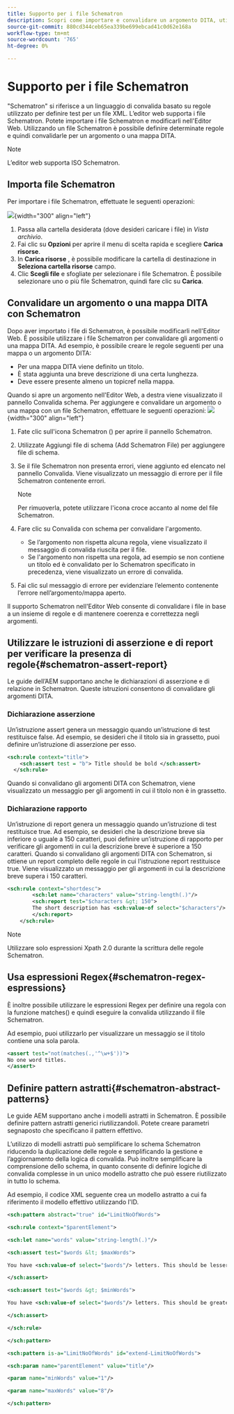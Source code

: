 ```yaml
---
title: Supporto per i file Schematron
description: Scopri come importare e convalidare un argomento DITA, utilizzare le istruzioni di asserzione dei rapporti per verificare la presenza di regole, utilizzare espressioni regex e definire pattern astratti nei file Schematron delle guide AEM.
source-git-commit: 880cd344ceb65ea339be699ebcad41c0d62e168a
workflow-type: tm+mt
source-wordcount: '765'
ht-degree: 0%

---
```


# Supporto per i file Schematron

&quot;Schematron&quot; si riferisce a un linguaggio di convalida basato su regole utilizzato per definire test per un file XML. L’editor web supporta i file Schematron. Potete importare i file Schematron e modificarli nell&#39;Editor Web. Utilizzando un file Schematron è possibile definire determinate regole e quindi convalidarle per un argomento o una mappa DITA.

>[!NOTE]
>
> L’editor web supporta ISO Schematron.


## Importa file Schematron

Per importare i file Schematron, effettuate le seguenti operazioni:

![](images/scematron-panel-add.png){width="300" align="left"}

1. Passa alla cartella desiderata (dove desideri caricare i file) in *Vista archivio*.
1. Fai clic su **Opzioni** per aprire il menu di scelta rapida e scegliere **Carica risorse**.
1. In **Carica risorse** , è possibile modificare la cartella di destinazione in **Seleziona cartella risorse** campo.
1. Clic **Scegli file** e sfogliate per selezionare i file Schematron. È possibile selezionare uno o più file Schematron, quindi fare clic su **Carica**.

## Convalidare un argomento o una mappa DITA con Schematron

Dopo aver importato i file di Schematron, è possibile modificarli nell&#39;Editor Web. È possibile utilizzare i file Schematron per convalidare gli argomenti o una mappa DITA. Ad esempio, è possibile creare le regole seguenti per una mappa o un argomento DITA:

* Per una mappa DITA viene definito un titolo.
* È stata aggiunta una breve descrizione di una certa lunghezza.
* Deve essere presente almeno un topicref nella mappa.

Quando si apre un argomento nell&#39;Editor Web, a destra viene visualizzato il pannello Convalida schema. Per aggiungere e convalidare un argomento o una mappa con un file Schematron, effettuare le seguenti operazioni:
![](images/schematron-validate.png){width="300" align="left"}

1. Fate clic sull&#39;icona Schematron () per aprire il pannello Schematron.
1. Utilizzate Aggiungi file di schema (Add Schematron File) per aggiungere file di schema.
1. Se il file Schematron non presenta errori, viene aggiunto ed elencato nel pannello Convalida. Viene visualizzato un messaggio di errore per il file Schematron contenente errori.
   >[!NOTE]
   >
   >Per rimuoverla, potete utilizzare l&#39;icona croce accanto al nome del file Schematron.
1. Fare clic su Convalida con schema per convalidare l&#39;argomento.

   * Se l’argomento non rispetta alcuna regola, viene visualizzato il messaggio di convalida riuscita per il file.
   * Se l&#39;argomento non rispetta una regola, ad esempio se non contiene un titolo ed è convalidato per lo Schematron specificato in precedenza, viene visualizzato un errore di convalida.

1. Fai clic sul messaggio di errore per evidenziare l’elemento contenente l’errore nell’argomento/mappa aperto.

Il supporto Schematron nell&#39;Editor Web consente di convalidare i file in base a un insieme di regole e di mantenere coerenza e correttezza negli argomenti.

## Utilizzare le istruzioni di asserzione e di report per verificare la presenza di regole{#schematron-assert-report}

Le guide dell’AEM supportano anche le dichiarazioni di asserzione e di relazione in Schematron. Queste istruzioni consentono di convalidare gli argomenti DITA.

### Dichiarazione asserzione

Un’istruzione assert genera un messaggio quando un’istruzione di test restituisce false. Ad esempio, se desideri che il titolo sia in grassetto, puoi definire un’istruzione di asserzione per esso.

```XML
<sch:rule context="title"> 
    <sch:assert test = "b"> Title should be bold </sch:assert>
  </sch:rule>
```

Quando si convalidano gli argomenti DITA con Schematron, viene visualizzato un messaggio per gli argomenti in cui il titolo non è in grassetto.

### Dichiarazione rapporto

Un’istruzione di report genera un messaggio quando un’istruzione di test restituisce true. Ad esempio, se desideri che la descrizione breve sia inferiore o uguale a 150 caratteri, puoi definire un’istruzione di rapporto per verificare gli argomenti in cui la descrizione breve è superiore a 150 caratteri.
Quando si convalidano gli argomenti DITA con Schematron, si ottiene un report completo delle regole in cui l&#39;istruzione report restituisce true. Viene visualizzato un messaggio per gli argomenti in cui la descrizione breve supera i 150 caratteri.


```XML
<sch:rule context="shortdesc"> 
        <sch:let name="characters" value="string-length(.)"/> 
        <sch:report test="$characters &gt; 150">  
        The short description has <sch:value-of select="$characters"/> characters. It should contain more than 150 characters.      
        </sch:report>   
    </sch:rule> 
```

>[!NOTE]
>
> Utilizzare solo espressioni Xpath 2.0 durante la scrittura delle regole Schematron.

## Usa espressioni Regex{#schematron-regex-espressions}

È inoltre possibile utilizzare le espressioni Regex per definire una regola con la funzione matches() e quindi eseguire la convalida utilizzando il file Schematron.

Ad esempio, puoi utilizzarlo per visualizzare un messaggio se il titolo contiene una sola parola.

```XML
<assert test="not(matches(.,'^\w+$'))"> 
No one word titles.
</assert>  
```


## Definire pattern astratti{#schematron-abstract-patterns}

Le guide AEM supportano anche i modelli astratti in Schematron. È possibile definire pattern astratti generici riutilizzandoli.  Potete creare parametri segnaposto che specificano il pattern effettivo.


L’utilizzo di modelli astratti può semplificare lo schema Schematron riducendo la duplicazione delle regole e semplificando la gestione e l’aggiornamento della logica di convalida. Può inoltre semplificare la comprensione dello schema, in quanto consente di definire logiche di convalida complesse in un unico modello astratto che può essere riutilizzato in tutto lo schema.


Ad esempio, il codice XML seguente crea un modello astratto a cui fa riferimento il modello effettivo utilizzando l&#39;ID.

```XML
<sch:pattern abstract="true" id="LimitNoOfWords"> 

<sch:rule context="$parentElement"> 

<sch:let name="words" value="string-length(.)"/> 

<sch:assert test="$words &lt; $maxWords"> 

You have <sch:value-of select="$words"/> letters. This should be lesser than <sch:value-of select="$maxWords"/>. 

</sch:assert>  

<sch:assert test="$words &gt; $minWords"> 

You have <sch:value-of select="$words"/> letters. This should be greater than <sch:value-of select="$minWords"/>. 

</sch:assert>  

</sch:rule> 

</sch:pattern> 

<sch:pattern is-a="LimitNoOfWords" id="extend-LimitNoOfWords"> 

<sch:param name="parentElement" value="title"/> 

<param name="minWords" value="1"/> 

<param name="maxWords" value="8"/> 

</sch:pattern> 
```
